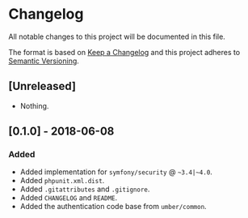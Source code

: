 # Changelog
All notable changes to this project will be documented in this file.

The format is based on [Keep a Changelog](http://keepachangelog.com/en/1.0.0/)
and this project adheres to [Semantic Versioning](http://semver.org/spec/v2.0.0.html).

## [Unreleased]

- Nothing.

## [0.1.0] - 2018-06-08

### Added
- Added implementation for `symfony/security` @ `~3.4|~4.0`.
- Added `phpunit.xml.dist`.
- Added `.gitattributes` and `.gitignore`.
- Added `CHANGELOG` and `README`.
- Added the authentication code base from `umber/common`.
